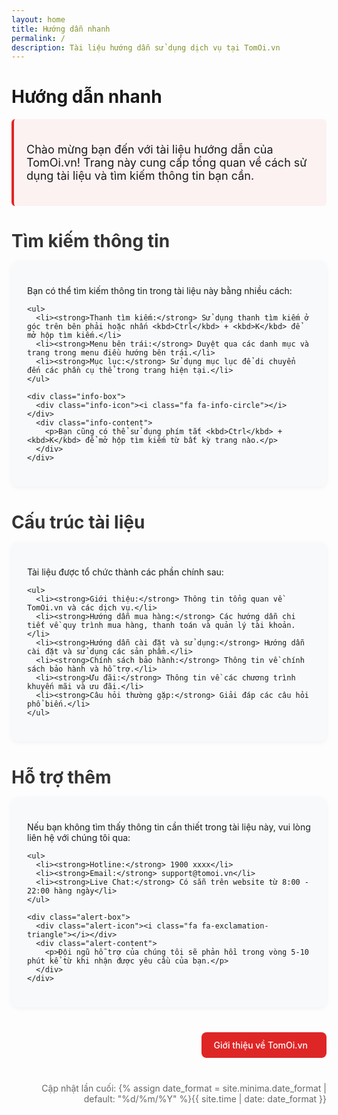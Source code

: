 ```yaml
---
layout: home
title: Hướng dẫn nhanh
permalink: /
description: Tài liệu hướng dẫn sử dụng dịch vụ tại TomOi.vn
---
```


# Hướng dẫn nhanh

<div class="guide-intro">
  <p>Chào mừng bạn đến với tài liệu hướng dẫn của TomOi.vn! Trang này cung cấp tổng quan về cách sử dụng tài liệu và tìm kiếm thông tin bạn cần.</p>
</div>

<div class="guide-section" id="tim-kiem">
  <h2>Tìm kiếm thông tin</h2>
  <div class="content-box">
    <p>Bạn có thể tìm kiếm thông tin trong tài liệu này bằng nhiều cách:</p>
    
    <ul>
      <li><strong>Thanh tìm kiếm:</strong> Sử dụng thanh tìm kiếm ở góc trên bên phải hoặc nhấn <kbd>Ctrl</kbd> + <kbd>K</kbd> để mở hộp tìm kiếm.</li>
      <li><strong>Menu bên trái:</strong> Duyệt qua các danh mục và trang trong menu điều hướng bên trái.</li>
      <li><strong>Mục lục:</strong> Sử dụng mục lục để di chuyển đến các phần cụ thể trong trang hiện tại.</li>
    </ul>
    
    <div class="info-box">
      <div class="info-icon"><i class="fa fa-info-circle"></i></div>
      <div class="info-content">
        <p>Bạn cũng có thể sử dụng phím tắt <kbd>Ctrl</kbd> + <kbd>K</kbd> để mở hộp tìm kiếm từ bất kỳ trang nào.</p>
      </div>
    </div>
  </div>
</div>

<div class="guide-section" id="cau-truc">
  <h2>Cấu trúc tài liệu</h2>
  <div class="content-box">
    <p>Tài liệu được tổ chức thành các phần chính sau:</p>
    
    <ul>
      <li><strong>Giới thiệu:</strong> Thông tin tổng quan về TomOi.vn và các dịch vụ.</li>
      <li><strong>Hướng dẫn mua hàng:</strong> Các hướng dẫn chi tiết về quy trình mua hàng, thanh toán và quản lý tài khoản.</li>
      <li><strong>Hướng dẫn cài đặt và sử dụng:</strong> Hướng dẫn cài đặt và sử dụng các sản phẩm.</li>
      <li><strong>Chính sách bảo hành:</strong> Thông tin về chính sách bảo hành và hỗ trợ.</li>
      <li><strong>Ưu đãi:</strong> Thông tin về các chương trình khuyến mãi và ưu đãi.</li>
      <li><strong>Câu hỏi thường gặp:</strong> Giải đáp các câu hỏi phổ biến.</li>
    </ul>
  </div>
</div>

<div class="guide-section" id="ho-tro">
  <h2>Hỗ trợ thêm</h2>
  <div class="content-box">
    <p>Nếu bạn không tìm thấy thông tin cần thiết trong tài liệu này, vui lòng liên hệ với chúng tôi qua:</p>
    
    <ul>
      <li><strong>Hotline:</strong> 1900 xxxx</li>
      <li><strong>Email:</strong> support@tomoi.vn</li>
      <li><strong>Live Chat:</strong> Có sẵn trên website từ 8:00 - 22:00 hàng ngày</li>
    </ul>
    
    <div class="alert-box">
      <div class="alert-icon"><i class="fa fa-exclamation-triangle"></i></div>
      <div class="alert-content">
        <p>Đội ngũ hỗ trợ của chúng tôi sẽ phản hồi trong vòng 5-10 phút kể từ khi nhận được yêu cầu của bạn.</p>
      </div>
    </div>
  </div>
</div>

<div class="navigation-buttons">
  <a href="{{ site.baseurl }}/gioi-thieu/gioi-thieu-ve-tomoivn/" class="next-button">
    <span class="button-text">Giới thiệu về TomOi.vn</span>
    <i class="fa fa-arrow-right"></i>
  </a>
</div>

<div class="last-updated">
  <p>Cập nhật lần cuối: {% assign date_format = site.minima.date_format | default: "%d/%m/%Y" %}{{ site.time | date: date_format }}</p>
</div>

<style>
/* Apple-like design styles */
.guide-intro {
  background-color: rgba(223, 38, 38, 0.05);
  border-left: 4px solid #df2626;
  padding: 20px;
  margin-bottom: 30px;
  border-radius: 6px;
  font-size: 18px;
}

.guide-section {
  margin-bottom: 40px;
}

.guide-section h2 {
  font-size: 28px;
  margin-bottom: 15px;
  color: #333;
}

.content-box {
  background-color: #f8f9fa;
  padding: 25px;
  border-radius: 12px;
  box-shadow: 0 2px 8px rgba(0, 0, 0, 0.05);
}

.content-box ul {
  list-style-type: none;
  padding-left: 0;
  margin-bottom: 20px;
}

.content-box ul li {
  padding-left: 25px;
  position: relative;
  margin-bottom: 12px;
}

.content-box ul li:before {
  content: "•";
  color: #df2626;
  font-weight: bold;
  position: absolute;
  left: 0;
  top: 0;
  font-size: 18px;
}

.info-box, .alert-box {
  display: flex;
  border-radius: 10px;
  padding: 20px;
  margin-top: 20px;
  align-items: flex-start;
}

.info-box {
  background-color: #f0f7ff;
  border: 1px solid #c7e0ff;
}

.alert-box {
  background-color: #fff0f0;
  border: 1px solid #ffd7d7;
}

.info-icon, .alert-icon {
  margin-right: 15px;
  font-size: 24px;
}

.info-icon {
  color: #0066cc;
}

.alert-icon {
  color: #df2626;
}

.info-content, .alert-content {
  flex-grow: 1;
}

kbd {
  background-color: #f8f8f8;
  border: 1px solid #ddd;
  border-radius: 4px;
  box-shadow: 0 1px 0 rgba(0, 0, 0, 0.1);
  color: #333;
  display: inline-block;
  font-size: 0.8em;
  line-height: 1.4;
  margin: 0 0.1em;
  padding: 0.2em 0.6em;
  white-space: nowrap;
}

.navigation-buttons {
  margin-top: 40px;
  display: flex;
  justify-content: flex-end;
}

.next-button, .prev-button {
  display: inline-flex;
  align-items: center;
  background-color: #df2626;
  color: white;
  padding: 12px 20px;
  border-radius: 8px;
  text-decoration: none;
  transition: all 0.2s ease;
  font-weight: 500;
}

.next-button:hover, .prev-button:hover {
  background-color: #c61f1f;
}

.button-text {
  margin-right: 10px;
}

.last-updated {
  margin-top: 40px;
  color: #666;
  font-size: 14px;
  text-align: right;
}
</style> 